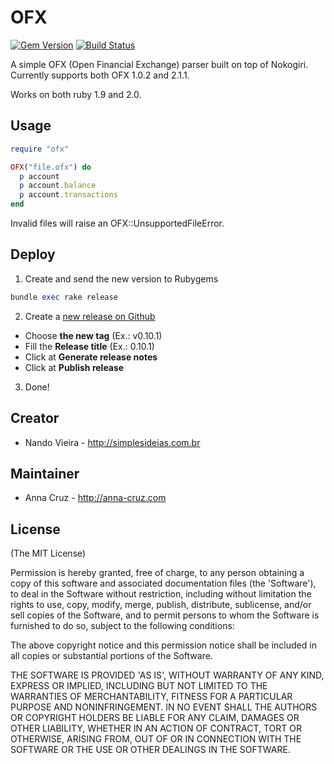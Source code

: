# OFX

[![Gem Version](https://badge.fury.io/rb/ofx.svg)](https://badge.fury.io/rb/ofx)
[![Build Status](https://github.com/annacruz/ofx/actions/workflows/config.yml/badge.svg)](https://github.com/annacruz/ofx/actions)

A simple OFX (Open Financial Exchange) parser built on top of Nokogiri. Currently supports both OFX 1.0.2 and 2.1.1.

Works on both ruby 1.9 and 2.0.

## Usage

```ruby
require "ofx"

OFX("file.ofx") do
  p account
  p account.balance
  p account.transactions
end
```

Invalid files will raise an OFX::UnsupportedFileError.


## Deploy

1. Create and send the new version to Rubygems

```ruby
bundle exec rake release
```

2. Create a [new release on Github](https://github.com/annacruz/ofx/releases/new)

* Choose **the new tag** (Ex.: v0.10.1)
* Fill the **Release title** (Ex.: 0.10.1)
* Click at **Generate release notes**
* Click at **Publish release**

3. Done!

## Creator

* Nando Vieira - http://simplesideias.com.br

## Maintainer

* Anna Cruz - http://anna-cruz.com

## License

(The MIT License)

Permission is hereby granted, free of charge, to any person obtaining a copy
of this software and associated documentation files (the 'Software'), to deal
in the Software without restriction, including without limitation the rights
to use, copy, modify, merge, publish, distribute, sublicense, and/or sell
copies of the Software, and to permit persons to whom the Software is
furnished to do so, subject to the following conditions:

The above copyright notice and this permission notice shall be included in all
copies or substantial portions of the Software.

THE SOFTWARE IS PROVIDED 'AS IS', WITHOUT WARRANTY OF ANY KIND, EXPRESS OR
IMPLIED, INCLUDING BUT NOT LIMITED TO THE WARRANTIES OF MERCHANTABILITY,
FITNESS FOR A PARTICULAR PURPOSE AND NONINFRINGEMENT. IN NO EVENT SHALL THE
AUTHORS OR COPYRIGHT HOLDERS BE LIABLE FOR ANY CLAIM, DAMAGES OR OTHER
LIABILITY, WHETHER IN AN ACTION OF CONTRACT, TORT OR OTHERWISE, ARISING FROM,
OUT OF OR IN CONNECTION WITH THE SOFTWARE OR THE USE OR OTHER DEALINGS IN THE
SOFTWARE.
